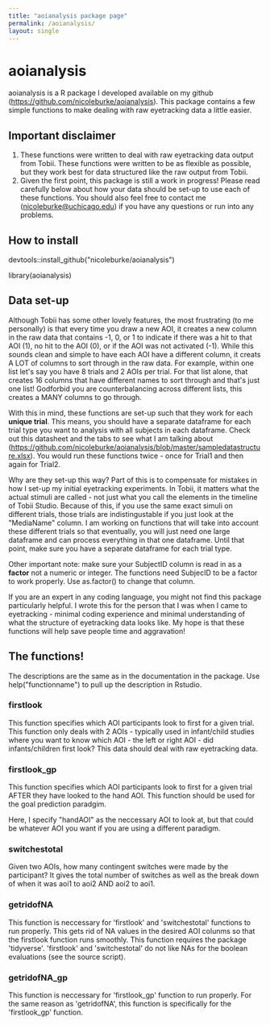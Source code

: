 ```yaml
---
title: "aoianalysis package page"
permalink: /aoianalysis/
layout: single
---
```

# aoianalysis  

aoianalysis is a R package I developed available on my github (https://github.com/nicoleburke/aoianalysis). This package contains a few simple functions to make dealing with raw eyetracking data a little easier. 

## Important disclaimer

1. These functions were written to deal with raw eyetracking data output from Tobii. These functions were written to be as flexible as possible, but they work best for data structured like the raw output from Tobii. 
2. Given the first point, this package is still a work in progress! Please read carefully below about how your data should be set-up to use each of these functions. You should also feel free to contact me (nicoleburke@uchicago.edu) if you have any questions or run into any problems. 


## How to install 
devtools::install_github("nicoleburke/aoianalysis")

library(aoianalysis)

## Data set-up

Although Tobii has some other lovely features, the most frustrating (to me personally) is that every time you draw a new AOI, it creates a new column in the raw data that contains -1, 0, or 1 to indicate if there was a hit to that AOI (1), no hit to the AOI (0), or if the AOI was not activated (-1). While this sounds clean and simple to have each AOI have a different column, it creats A LOT of columns to sort through in the raw data. For example, within one list let's say you have 8 trials and 2 AOIs per trial. For that list alone, that creates 16 columns that have different names to sort through and that's just one list! Godforbid you are counterbalancing across different lists, this creates a MANY columns to go through.

With this in mind, these functions are set-up such that they work for each **unique trial**. This means, you should have a separate dataframe for each trial type you want to analysis with all subjects in each dataframe. Check out this datasheet and the tabs to see what I am talking about (https://github.com/nicoleburke/aoianalysis/blob/master/sampledatastructure.xlsx). You would run these functions twice - once for Trial1 and then again for Trial2. 

Why are they set-up this way? Part of this is to compensate for mistakes in how I set-up my initial eyetracking experiments. In Tobii, it matters what the actual stimuli are called - not just what you call the elements in the timeline of Tobii Studio. Because of this, if you use the same exact simuli on different trials, those trials are indistingustable if you just look at the "MediaName" column. I am working on functions that will take into account these different trials so that eventually, you will just need one large dataframe and can process everything in that one dataframe. Until that point, make sure you have a separate dataframe for each trial type. 

Other important note: make sure your SubjectID column is read in as a **factor** not a numeric or integer. The functions need SubjecID to be a factor to work properly. Use as.factor() to change that column. 

If you are an expert in any coding language, you might not find this package particularly helpful. I wrote this for the person that I was when I came to eyetracking - minimal coding experience and minimal understanding of what the structure of eyetracking data looks like. My hope is that these functions will help save people time and aggravation! 

## The functions! 

The descriptions are the same as in the documentation in the package. Use help("functionname") to pull up the description in Rstudio. 

### firstlook 

This function specifies which AOI participants look to first for a given trial. This function only deals with 2 AOIs - typically used in infant/child studies where you want to know which AOI - the left or right AOI - did infants/children first look? This data should deal with raw eyetracking data.

### firstlook_gp

This function specifies which AOI participants look to first for a given trial AFTER they have looked to the hand AOI. This function should be used for the goal prediction paradgim.

Here, I specify "handAOI" as the neccessary AOI to look at, but that could be whatever AOI you want if you are using a different paradigm. 

### switchestotal

Given two AOIs, how many contingent switches were made by the participant? It gives the total number of switches as well as the break down of when it was aoi1 to aoi2 AND aoi2 to aoi1.

### getridofNA

This function is neccessary for 'firstlook' and 'switchestotal' functions to run properly. This gets rid of NA values in the desired AOI colunms so that the firstlook function runs smoothly. This function requires the package 'tidyverse'. 'firstlook' and 'switchestotal' do not like NAs for the boolean evaluations (see the source script). 

### getridofNA_gp 

This function is neccessary for 'firstlook_gp' function to run properly. For the same reason as 'getridofNA', this function is specifically for the 'firstlook_gp' function. 





